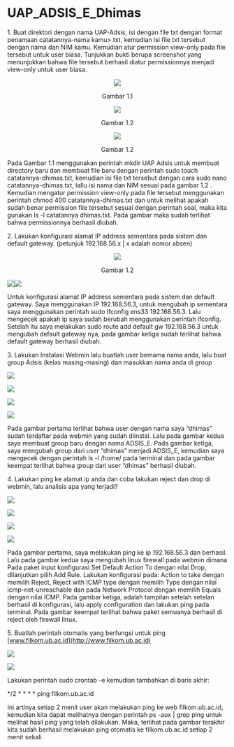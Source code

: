 # UAP_ADSIS_E_Dhimas
1\. Buat direktori dengan nama UAP-Adsis, isi dengan file txt dengan format penamaan catatannya-nama kamu>.txt, kemudian isi file txt tersebut dengan nama dan NIM kamu. Kemudian atur permission view-only pada file tersebut untuk user biasa. Tunjukkan bukti berupa screenshot yang menunjukkan bahwa file tersebut berhasil diatur permissionnya menjadi view-only untuk user biasa.

<p align="center">
  <img src="https://github.com/DhimasBagusB/UAP_ADSIS_E_Dhimas/blob/main/Images/Aspose.Words.aba7ae09-88c8-4168-a25f-70eeb2085001.001.png" >
</p>
<p align="center">Gambar 1.1</p>

<p align="center">
  <img src="https://github.com/DhimasBagusB/UAP_ADSIS_E_Dhimas/blob/main/Images/Aspose.Words.aba7ae09-88c8-4168-a25f-70eeb2085001.002.png" >
</p>
<p align="center">Gambar 1.2</p>

<p align="center">
  <img src="https://github.com/DhimasBagusB/UAP_ADSIS_E_Dhimas/blob/main/Images/Aspose.Words.aba7ae09-88c8-4168-a25f-70eeb2085001.003.png" >
</p>
<p align="center">Gambar 1.2</p>

Pada Gambar 1.1 menggunakan perintah mkdir UAP Adsis untuk membuat directory baru dan membuat file baru dengan perintah sudo touch catatannya-dhimas.txt, kemudian isi file txt tersebut dengan cara sudo nano catatannya-dhimas.txt, lallu isi nama dan NIM sesuai pada gambar 1.2 . Kemudian mengatur permission view-only pada file tersebut menggunakan perintah chmod 400 catatannya-dhimas.txt dan untuk melihat apakah sudah benar permission file tersebut sesuai dengan perintah soal, maka kita gunakan ls -l catatannya dhimas.txt. Pada gambar maka sudah terlihat bahwa permissionnya berhasil diubah.

2\. Lakukan konfigurasi alamat IP address sementara pada sistem dan default gateway. (petunjuk 192.168.56.x | x adalah nomor absen)

<p align="center">
  <img src="https://github.com/DhimasBagusB/UAP_ADSIS_E_Dhimas/blob/main/Images/Aspose.Words.aba7ae09-88c8-4168-a25f-70eeb2085001.004.png" >
</p>
<p align="center">Gambar 1.2</p>

![](Aspose.Words.aba7ae09-88c8-4168-a25f-70eeb2085001.005.png)![](Aspose.Words.aba7ae09-88c8-4168-a25f-70eeb2085001.006.png)

Untuk konfigurasi alamat IP address sementara pada sistem dan default gateway. Saya menggunakan IP 192.168.56.3, untuk mengubah ip sementara saya menggunakan perintah sudo ifconfig ens33 192.168.56.3. Lalu mengecek apakah ip saya sudah berubah menggunakan perintah ifconfig. Setelah itu saya melakukan sudo route add default gw 192.168.56.3 untuk mengubah default gateway nya, pada gambar ketiga sudah terlihat bahwa default gateway berhasil diubah. 

3\. Lakukan Instalasi Webmin lalu buatlah user bemama nama anda, lalu buat group Adsis (kelas masing-masing) dan masukkan nama anda di group

![](Aspose.Words.aba7ae09-88c8-4168-a25f-70eeb2085001.007.png)

![](Aspose.Words.aba7ae09-88c8-4168-a25f-70eeb2085001.008.png)

![](Aspose.Words.aba7ae09-88c8-4168-a25f-70eeb2085001.009.png)

![](Aspose.Words.aba7ae09-88c8-4168-a25f-70eeb2085001.010.png)

Pada gambar pertama terlihat bahwa user dengan nama saya “dhimas” sudah terdaftar pada webmin yang sudah diinstal. Lalu pada gambar kedua saya membuat group baru dengan nama ADSIS\_E. Pada gambar ketiga, saya mengubah group dari user “dhimas” menjadi ADSIS\_E, kemudian saya mengecek dengan perintah ls -l /home/ pada terminal dan pada gambar keempat terlihat bahwa group dari user “dhimas” berhasil diubah.

4\. Lakukan ping ke alamat ip anda dan coba lakukan reject dan drop di webmin, lalu analisis apa yang terjadi?

![](Aspose.Words.aba7ae09-88c8-4168-a25f-70eeb2085001.011.png)

![](Aspose.Words.aba7ae09-88c8-4168-a25f-70eeb2085001.012.png)

![](Aspose.Words.aba7ae09-88c8-4168-a25f-70eeb2085001.013.png)

![](Aspose.Words.aba7ae09-88c8-4168-a25f-70eeb2085001.014.png)

Pada gambar pertama, saya melakukan ping ke ip 192.168.56.3 dan berhasil. Lalu pada gambar kedua saya mengubah linux firewall pada webmin dimana Pada paket input konfigurasi Set Default Action To dengan nilai Drop, dilanjutkan pilih Add Rule. Lakukan konfigurasi pada: Action to take dengan memilih Reject, Reject with ICMP type dengan memilih Type dengan nilai icmp-net-unreachable dan pada Network Protocol dengan memilih Equals dengan nilai ICMP. Pada gambar ketiga, adalah tampilan setelah setelan berhasil di konfigurasi, lalu apply configuration dan lakukan ping pada terminal. Pada gambar keempat terlihat bahwa paket semuanya berhasil di reject oleh firewall linux.

5\. Buatlah perintah otomatis yang berfungsi untuk ping [www.filkom.ub.ac.id](http://www.filkom.ub.ac.id)

![](Aspose.Words.aba7ae09-88c8-4168-a25f-70eeb2085001.015.png)

![](Aspose.Words.aba7ae09-88c8-4168-a25f-70eeb2085001.016.png)

Lakukan perintah sudo crontab -e kemudian tambahkan di baris akhir:

\*/2 \* \* \* \* ping filkom.ub.ac.id

Ini artinya setiap 2 menit user akan melakukan ping ke web filkom.ub.ac.id, kemudian kita dapat melihatnya dengan perintah ps -aux | grep ping  untuk melihat hasil ping yang telah dilakukan. Maka, terlihat pada gambar terakhir kita sudah berhasil melakukan ping otomatis ke filkom.ub.ac.id setiap 2 menit sekali
